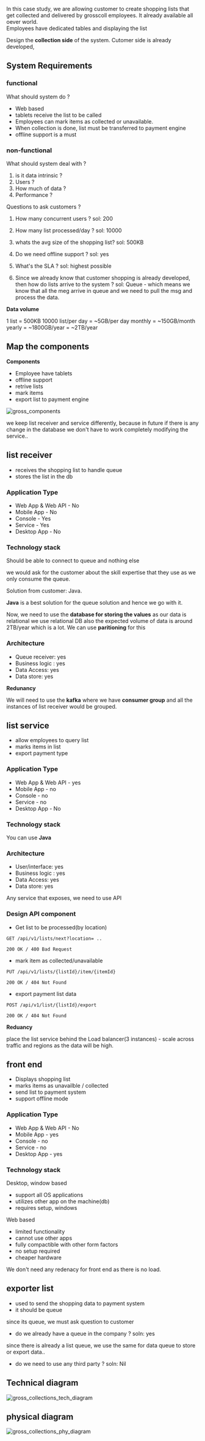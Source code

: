 In this case study, we are allowing customer to create shopping lists that get collected and delivered by grosscoll employees. It already available all oever world.  
Employees have dedicated tables and displaying the list

Design the **collection side** of the system. Cutomer side is already developed,

## System Requirements

### functional 

What should system do ?

- Web based 
- tablets receive the list to be called 
- Employees can mark items as collected or unavailable.
- When collection is done, list must be transferred to payment engine
- offline support is a must

### non-functional

What should system deal with ?

1. is it data intrinsic ?
2. Users ?
3. How much of data ?
4. Performance ?

Questions to ask customers ?

1. How many concurrent users ?
sol: 200

2. How many list processed/day ?
sol: 10000

3. whats the avg size of the shopping list?
sol: 500KB

4. Do we need offline support ?
sol: yes

5. What's the SLA ?
sol: highest possible

6. Since we already know that customer shopping is already developed, then how do lists arrive to the system ?
sol: Queue - which means we know that all the meg arrive in queue and we need to pull the msg and process the data. 

**Data volume**

1 list = 500KB
10000 list/per day =  ~5GB/per day
monthly = ~150GB/month
yearly = ~1800GB/year = ~2TB/year

## Map the components

**Components**

- Employee have tablets
- offline support
- retrive lists
- mark items
- export list to payment engine

![gross_components](../images/gross_components.png)


we keep list receiver and service differently, because in future if there is any change in the database we don't have to work completely modifying the service..

## list receiver

- receives the shopping list to handle queue
- stores the list in the db

### Application Type

- Web App & Web API - No
- Mobile App - No
- Console - Yes
- Service - Yes
- Desktop App - No


### Technology stack 

Should be able to connect to queue and nothing else

we would ask for the customer about the skill expertise that they use as we only consume the queue.

Solution from customer: Java. 

**Java** is a best solution for the queue solution and hence we go with it. 

Now, we need to use the **database for storing the values** as our data is relational we use relational DB also the expected volume of data is around 2TB/year which is a lot. We can use **paritioning** for this

### Architecture

- Queue receiver: yes
- Business logic : yes
- Data Access: yes 
- Data store: yes

**Redunancy**

We will need to use the **kafka** where we have **consumer group** and all the instances of list receiver would be grouped.

## list service

- allow employees to query list
- marks items in list
- export payment type

### Application Type

- Web App & Web API - yes
- Mobile App - no
- Console - no
- Service - no
- Desktop App - No

### Technology stack 

You can use **Java**

### Architecture

- User/interface: yes
- Business logic : yes
- Data Access: yes
- Data store: yes

Any service that exposes, we need to use API

### Design API component

- Get list to be processed(by location)

```
GET /api/v1/lists/next?location= ..

200 OK / 400 Bad Request
```

- mark item as collected/unavailable

```
PUT /api/v1/lists/{listId}/item/{itemId}

200 OK / 404 Not Found
```
- export payment list data

```
POST /api/v1/list/{listId}/export

200 OK / 404 Not Found
```

**Reduancy**

place the list service behind the Load balancer(3 instances) - scale across traffic and regions as the data will be high.

## front end

- Displays shopping list
- marks items as unavailble / collected
- send list to payment system
- support offline mode

### Application Type 

- Web App & Web API - No
- Mobile App - yes
- Console - no
- Service - no
- Desktop App - yes

### Technology stack 

Desktop, window based

- support all OS applications
- utilizes other app on the machine(db)
- requires setup, windows

Web based 

- limited functionality
- cannot use other apps
- fully compactible with other form factors
- no setup required
- cheaper hardware

We don't need any redenacy for front end as there is no load. 

## exporter list

- used to send the shopping data to payment system
- it should be queue 

since its queue, we must ask question to customer

- do we already have a queue in the company ?
soln: yes

since there is already a list queue, we use the same for data queue to store or export data..

- do we need to use any third party ?
soln: Nil

## Technical diagram

![gross_collections_tech_diagram](../images/gross_collections_tech_diagram.png)

## physical diagram

![gross_collections_phy_diagram](gross_collections_phy_diagram.png)